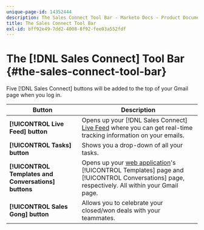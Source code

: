 ```yaml
---
unique-page-id: 14352444
description: The Sales Connect Tool Bar - Marketo Docs - Product Documentation
title: The Sales Connect Tool Bar
exl-id: bff92e49-7dd2-4008-8f92-fee03a552fdf
---
```

# The [!DNL Sales Connect] Tool Bar {#the-sales-connect-tool-bar}

Five [!DNL Sales Connect] buttons will be added to the top of your Gmail page when you log in.

| Button | Description |
|---|---|
| **[!UICONTROL Live Feed] button** | Opens up your [!DNL Sales Connect] [Live Feed](https://toutapp.com/next#live) where you can get real-time tracking information on your emails. |
| **[!UICONTROL Tasks] button** | Shows you a drop-down of all your tasks. |
| **[!UICONTROL Templates and Conversations] buttons** | Opens up your [web application](https://toutapp.com/login)'s [!UICONTROL Templates] page and [!UICONTROL Conversations] page, respectively. All within your Gmail page. |
| **[!UICONTROL Sales Gong] button** | Allows you to celebrate your closed/won deals with your teammates. |
